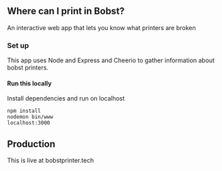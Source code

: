 ## Where can I print in Bobst?
An interactive web app that lets you know what printers are broken

### Set up
This app uses Node and Express and Cheerio to gather information about bobst printers.


#### Run this locally
Install dependencies and run on localhost
```
npm install
nodemon bin/www
localhost:3000
```

## Production
This is live at bobstprinter.tech
